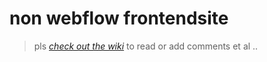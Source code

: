 non webflow frontendsite 
========================

> pls _[check out the wiki](https://github.com/sskenner/frontendsite/wiki/thoughts-n-stuff)_ to read or add comments et al ..
